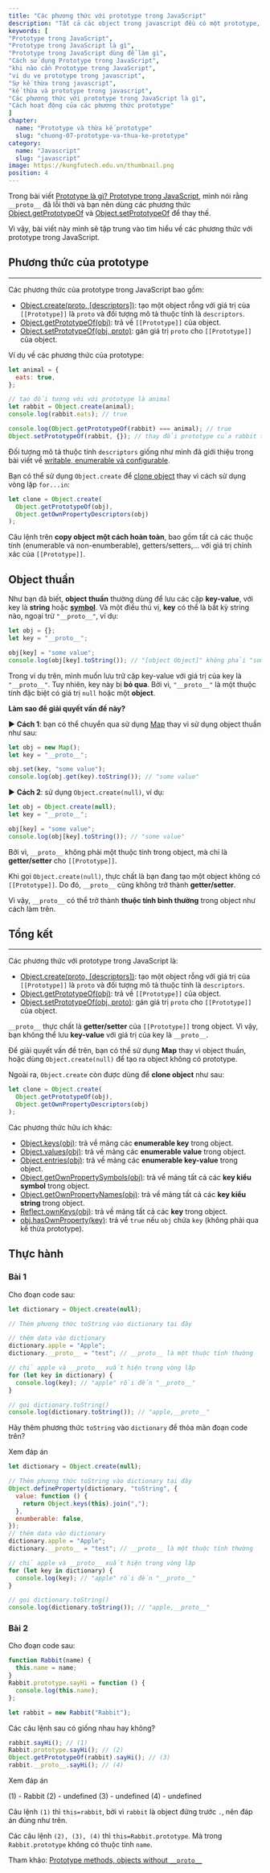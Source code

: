 ```yaml
---
title: "Các phương thức với prototype trong JavaScript"
description: "Tất cả các object trong javascript đều có một prototype, và các object này kế thừa các thuộc tính (properties) cũng như phương thức (methods) từ prototype của mình."
keywords: [
"Prototype trong JavaScript",
"Prototype trong JavaScript là gì",
"Prototype trong JavaScript dùng để làm gì",
"Cách sử dụng Prototype trong JavaScript",
"khi nào cần Prototype trong JavaScript",
"vi du ve prototype trong javascript",
"Sự kế thừa trong javascript",
"kế thừa và prototype trong javascript",
"Các phương thức với prototype trong JavaScript là gì",
"Cách hoạt động của các phương thức prototype"
]
chapter:
  name: "Prototype và thừa kế prototype"
  slug: "chuong-07-prototype-va-thua-ke-prototype"
category:
  name: "Javascript"
  slug: "javascript"
image: https://kungfutech.edu.vn/thumbnail.png
position: 4
---
```


Trong bài viết [Prototype là gì? Prototype trong JavaScript](/bai-viet/javascript/prototype-trong-javascript), mình nói rằng `__proto__` đã lỗi thời và bạn nên dùng các phương thức [Object.getPrototypeOf](https://developer.mozilla.org/en-US/docs/Web/JavaScript/Reference/Global_Objects/Object/getPrototypeOf) và [Object.setPrototypeOf](https://developer.mozilla.org/en-US/docs/Web/JavaScript/Reference/Global_Objects/Object/setPrototypeOf) để thay thế.

Vì vậy, bài viết này mình sẽ tập trung vào tìm hiểu về các phương thức với prototype trong JavaScript.

## Phương thức của prototype

---

Các phương thức của prototype trong JavaScript bao gồm:

- [Object.create(proto, \[descriptors\])](https://developer.mozilla.org/en-US/docs/Web/JavaScript/Reference/Global_Objects/Object/create): tạo một object rỗng với giá trị của `[[Prototype]]` là `proto` và đối tượng mô tả thuộc tính là `descriptors`.
- [Object.getPrototypeOf(obj)](https://developer.mozilla.org/en-US/docs/Web/JavaScript/Reference/Global_Objects/Object/getPrototypeOf): trả về `[[Prototype]]` của object.
- [Object.setPrototypeOf(obj, proto)](https://developer.mozilla.org/en-US/docs/Web/JavaScript/Reference/Global_Objects/Object/setPrototypeOf): gán giá trị `proto` cho `[[Prototype]]` của object.

Ví dụ về các phương thức của prototype:

```js
let animal = {
  eats: true,
};

// tạo đối tượng với với prototype là animal
let rabbit = Object.create(animal);
console.log(rabbit.eats); // true

console.log(Object.getPrototypeOf(rabbit) === animal); // true
Object.setPrototypeOf(rabbit, {}); // thay đổi prototype của rabbit thành {}
```

Đối tượng mô tả thuộc tính `descriptors` giống như mình đã giới thiệu trong bài viết về [writable, enumerable và configurable](/bai-viet/javascript/writable-enumerable-configurable-cua-object).

Bạn có thể sử dụng `Object.create` để [clone object](/bai-viet/javascript/copy-object-trong-javascript) thay vì cách sử dụng vòng lặp `for...in`:

```js
let clone = Object.create(
  Object.getPrototypeOf(obj),
  Object.getOwnPropertyDescriptors(obj)
);
```

Câu lệnh trên **copy object một cách hoàn toàn**, bao gồm tất cả các thuộc tính (enumerable và non-enumberable), getters/setters,... với giá trị chính xác của `[[Prototype]]`.

## Object thuần

Như bạn đã biết, **object thuần** thường dùng để lưu các cặp **key-value**, với key là **string** hoặc [**symbol**](/bai-viet/javascript/symbol-trong-javascript). Và một điều thú vị, **key** có thể là bất kỳ string nào, ngoại trừ `"__proto__"`, ví dụ:

```js
let obj = {};
let key = "__proto__";

obj[key] = "some value";
console.log(obj[key].toString()); // "[object Object]" không phải "some value".
```

Trong ví dụ trên, mình muốn lưu trữ cặp key-value với giá trị của key là `"__proto__"`. Tuy nhiên, key này bị **bỏ qua**. Bởi vì, `"__proto__"` là một thuộc tính đặc biệt có giá trị `null` hoặc một **object**.

**Làm sao để giải quyết vấn đề này?**

► **Cách 1**: bạn có thể chuyển qua sử dụng [Map](/bai-viet/javascript/map-trong-javascript) thay vì sử dụng object thuần như sau:

```js
let obj = new Map();
let key = "__proto__";

obj.set(key, "some value");
console.log(obj.get(key).toString()); // "some value"
```

► **Cách 2**: sử dụng `Object.create(null)`, ví dụ:

```js
let obj = Object.create(null);
let key = "__proto__";

obj[key] = "some value";
console.log(obj[key].toString()); // "some value"
```

Bởi vì, `__proto__` không phải một thuộc tính trong object, mà chỉ là **getter/setter** cho `[[Prototype]]`.

Khi gọi `Object.create(null)`, thực chất là bạn đang tạo một object không có `[[Prototype]]`. Do đó, `__proto__` cũng không trở thành **getter/setter**.

Vì vậy, `__proto__` có thể trở thành **thuộc tính bình thường** trong object như cách làm trên.

## Tổng kết

---

Các phương thức với prototype trong JavaScript là:

- [Object.create(proto, \[descriptors\])](https://developer.mozilla.org/en-US/docs/Web/JavaScript/Reference/Global_Objects/Object/create): tạo một object rỗng với giá trị của `[[Prototype]]` là `proto` và đối tượng mô tả thuộc tính là `descriptors`.
- [Object.getPrototypeOf(obj)](https://developer.mozilla.org/en-US/docs/Web/JavaScript/Reference/Global_Objects/Object/getPrototypeOf): trả về `[[Prototype]]` của object.
- [Object.setPrototypeOf(obj, proto)](https://developer.mozilla.org/en-US/docs/Web/JavaScript/Reference/Global_Objects/Object/setPrototypeOf): gán giá trị `proto` cho `[[Prototype]]` của object.

`__proto__` thực chất là **getter/setter** của `[[Prototype]]` trong object. Vì vậy, bạn không thể lưu **key-value** với giá trị của key là `__proto__`.

Để giải quyết vấn đề trên, bạn có thể sử dụng **Map** thay vì object thuần, hoặc dùng `Object.create(null)` để tạo ra object không có prototype.

Ngoài ra, `Object.create` còn được dùng để **clone object** như sau:

```js
let clone = Object.create(
  Object.getPrototypeOf(obj),
  Object.getOwnPropertyDescriptors(obj)
);
```

Các phương thức hữu ích khác:

- [Object.keys(obj)](https://developer.mozilla.org/en-US/docs/Web/JavaScript/Reference/Global_Objects/Object/keys): trả về mảng các **enumerable key** trong object.
- [Object.values(obj)](https://developer.mozilla.org/en-US/docs/Web/JavaScript/Reference/Global_Objects/Object/values): trả về mảng các **enumerable value** trong object.
- [Object.entries(obj)](https://developer.mozilla.org/en-US/docs/Web/JavaScript/Reference/Global_Objects/Object/entries): trả về mảng các **enumerable key-value** trong object.
- [Object.getOwnPropertySymbols(obj)](https://developer.mozilla.org/en-US/docs/Web/JavaScript/Reference/Global_Objects/Object/getOwnPropertySymbols): trả về mảng tất cả các **key kiểu symbol** trong object.
- [Object.getOwnPropertyNames(obj)](https://developer.mozilla.org/en-US/docs/Web/JavaScript/Reference/Global_Objects/Object/getOwnPropertyNames): trả về mảng tất cả các **key kiểu string** trong object.
- [Reflect.ownKeys(obj)](https://developer.mozilla.org/en-US/docs/Web/JavaScript/Reference/Global_Objects/Reflect/ownKeys): trả về mảng tất cả các **key** trong object.
- [obj.hasOwnProperty(key)](https://developer.mozilla.org/en-US/docs/Web/JavaScript/Reference/Global_Objects/Object/hasOwnProperty): trả về `true` nếu `obj` chứa `key` (không phải qua kế thừa prototype).

## Thực hành

### Bài 1

Cho đoạn code sau:

```js
let dictionary = Object.create(null);

// Thêm phương thức toString vào dictionary tại đây

// thêm data vào dictionary
dictionary.apple = "Apple";
dictionary.__proto__ = "test"; // __proto__ là một thuộc tính thường

// chỉ apple và __proto__ xuất hiện trong vòng lặp
for (let key in dictionary) {
  console.log(key); // "apple" rồi đến "__proto__"
}

// gọi dictionary.toString()
console.log(dictionary.toString()); // "apple,__proto__"
```

Hãy thêm phương thức `toString` vào `dictionary` để thỏa mãn đoạn code trên?

Xem đáp án

```js
let dictionary = Object.create(null);

// Thêm phương thức toString vào dictionary tại đây
Object.defineProperty(dictionary, "toString", {
  value: function () {
    return Object.keys(this).join(",");
  },
  enumberable: false,
});
// thêm data vào dictionary
dictionary.apple = "Apple";
dictionary.__proto__ = "test"; // __proto__ là một thuộc tính thường

// chỉ apple và __proto__ xuất hiện trong vòng lặp
for (let key in dictionary) {
  console.log(key); // "apple" rồi đến "__proto__"
}

// gọi dictionary.toString()
console.log(dictionary.toString()); // "apple,__proto__"
```

### Bài 2

Cho đoạn code sau:

```js
function Rabbit(name) {
  this.name = name;
}
Rabbit.prototype.sayHi = function () {
  console.log(this.name);
};

let rabbit = new Rabbit("Rabbit");
```

Các câu lệnh sau có giống nhau hay không?

```js
rabbit.sayHi(); // (1)
Rabbit.prototype.sayHi(); // (2)
Object.getPrototypeOf(rabbit).sayHi(); // (3)
rabbit.__proto__.sayHi(); // (4)
```

Xem đáp án

<content-result>

(1) - Rabbit
(2) - undefined
(3) - undefined
(4) - undefined

</content-result>

Câu lệnh `(1)` thì `this=rabbit`, bởi vì `rabbit` là object đứng trước `.`, nên đáp án đúng như trên.

Các câu lệnh `(2), (3), (4)` thì `this=Rabbit.prototype`. Mà trong `Rabbit.prototype` không có thuộc tính `name`.

Tham khảo: [Prototype methods, objects without `__proto__`](https://javascript.info/prototype-methods)
